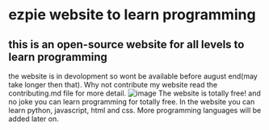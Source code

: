 # ezpie website to learn programming
## this is an open-source website for all levels to learn programming
the website is in devolopment so wont be available before august end(may take longer then that). 
Why not contribute my website read the contributing.md file for more detail.
![image](https://user-images.githubusercontent.com/104765117/170196082-77a5b205-fa0a-404a-9389-4c250c5b3b29.png)
The website is totally free! and no joke you can learn programming for totally free. In the website you can learn python, javascript, html and css. More programming languages will be added later on.
